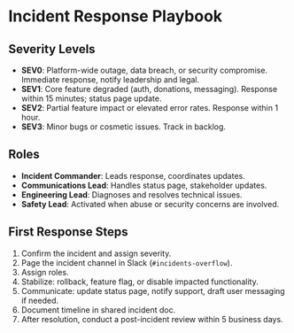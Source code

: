 # Incident Response Playbook

## Severity Levels
- **SEV0**: Platform-wide outage, data breach, or security compromise. Immediate response, notify leadership and legal.
- **SEV1**: Core feature degraded (auth, donations, messaging). Response within 15 minutes; status page update.
- **SEV2**: Partial feature impact or elevated error rates. Response within 1 hour.
- **SEV3**: Minor bugs or cosmetic issues. Track in backlog.

## Roles
- **Incident Commander**: Leads response, coordinates updates.
- **Communications Lead**: Handles status page, stakeholder updates.
- **Engineering Lead**: Diagnoses and resolves technical issues.
- **Safety Lead**: Activated when abuse or security concerns are involved.

## First Response Steps
1. Confirm the incident and assign severity.
2. Page the incident channel in Slack (`#incidents-overflow`).
3. Assign roles.
4. Stabilize: rollback, feature flag, or disable impacted functionality.
5. Communicate: update status page, notify support, draft user messaging if needed.
6. Document timeline in shared incident doc.
7. After resolution, conduct a post-incident review within 5 business days.

